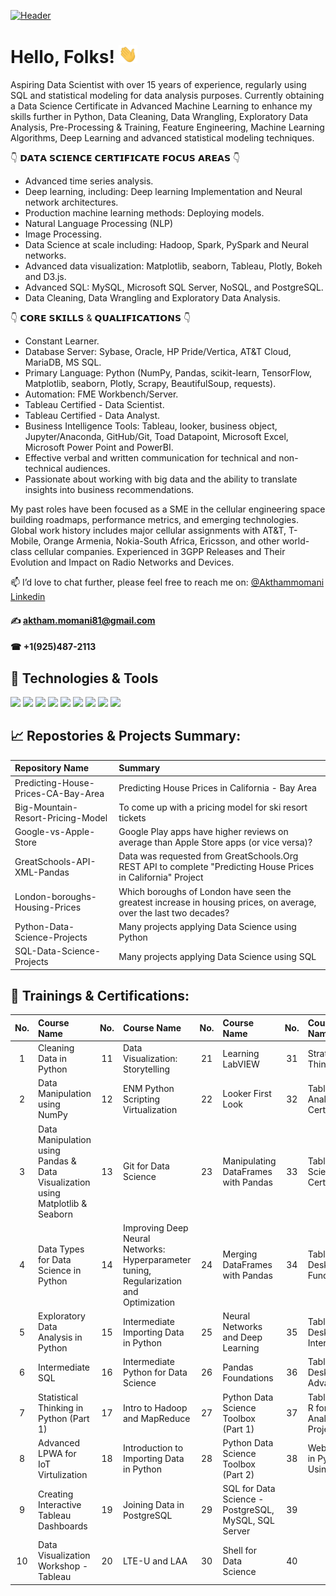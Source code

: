 
[![Header](https://user-images.githubusercontent.com/67468718/103374869-7cd35180-4a8d-11eb-8235-db9ad21d8f9b.JPG "Header")](https://linkedin.com/in/akthammomani/)

# Hello, Folks! <img src="https://raw.githubusercontent.com/akthammomani/akthammomani/master/wave.gif" width="30px">



Aspiring Data Scientist with over 15 years of experience, regularly using SQL and statistical modeling for data analysis purposes. Currently obtaining a Data Science Certificate in Advanced Machine Learning to enhance my skills further in Python, Data Cleaning, Data Wrangling, Exploratory Data Analysis, Pre-Processing & Training, Feature Engineering, Machine Learning Algorithms, Deep Learning and advanced statistical modeling techniques.

👇 𝗗𝗔𝗧𝗔 𝗦𝗖𝗜𝗘𝗡𝗖𝗘 𝗖𝗘𝗥𝗧𝗜𝗙𝗜𝗖𝗔𝗧𝗘 𝗙𝗢𝗖𝗨𝗦 𝗔𝗥𝗘𝗔𝗦 👇
  * Advanced time series analysis.
  * Deep learning, including: Deep learning Implementation and Neural network architectures.
  * Production machine learning methods: Deploying models.
  * Natural Language Processing (NLP)
  * Image Processing.
  * Data Science at scale including: Hadoop, Spark, PySpark and Neural networks.
  * Advanced data visualization: Matplotlib, seaborn, Tableau, Plotly, Bokeh and D3.js.
  * Advanced SQL: MySQL, Microsoft SQL Server, NoSQL, and PostgreSQL.
  * Data Cleaning, Data Wrangling and Exploratory Data Analysis.

👇 𝗖𝗢𝗥𝗘 𝗦𝗞𝗜𝗟𝗟𝗦 & 𝗤𝗨𝗔𝗟𝗜𝗙𝗜𝗖𝗔𝗧𝗜𝗢𝗡𝗦 👇
  * Constant Learner.
  * Database Server: Sybase, Oracle, HP Pride/Vertica, AT&T Cloud, MariaDB, MS SQL.
  * Primary Language: Python (NumPy, Pandas, scikit-learn, TensorFlow, Matplotlib, seaborn, Plotly, Scrapy, BeautifulSoup, requests).
  * Automation: FME Workbench/Server.
  * Tableau Certified - Data Scientist.
  * Tableau Certified - Data Analyst.
  * Business Intelligence Tools: Tableau, looker, business object, Jupyter/Anaconda, GitHub/Git, Toad Datapoint, Microsoft Excel, Microsoft Power Point and PowerBI.
  * Effective verbal and written communication for technical and non-technical audiences.
  * Passionate about working with big data and the ability to translate insights into business recommendations.

My past roles have been focused as a SME in the cellular engineering space building roadmaps, performance metrics, and emerging technologies. Global work history includes major cellular assignments with AT&T, T-Mobile, Orange Armenia, Nokia-South Africa, Ericsson, and other world-class cellular companies. Experienced in 3GPP Releases and Their Evolution and Impact on Radio Networks and Devices.


📫 I’d love to chat further, please feel free to reach me on: <a href="https://linkedin.com/in/akthammomani">@Akthammomani Linkedin</a> 
   #### ✍ aktham.momani81@gmail.com
   #### ☎ +1(925)487-2113

<!--
**akthammomani/akthammomani** is a ✨ _special_ ✨ repository because its `README.md` (this file) appears on your GitHub profile.

Here are some ideas to get you started:


- 🌱 I’m currently learning ...
- 👯 I’m looking to collaborate on ...
- 🤔 I’m looking for help with ...
- 💬 Ask me about ...
- 📫 How to reach me: ...
- 😄 Pronouns: ...
- ⚡ Fun fact: ...
-->

## 🔨 Technologies & Tools

![](https://img.shields.io/badge/Code-Python-informational?style=flat&logo=python&logoColor=white&color=2bbc8a)
![](https://img.shields.io/badge/Tools-PostgreSQL-informational?style=flat&logo=postgresql&logoColor=white&color=2bbc8a)
![](https://img.shields.io/badge/Tools-NoSQL-informational?style=flat&logo=nosql&logoColor=white&color=2bbc8a)
![](https://img.shields.io/badge/Tools-MySQL-informational?style=flat&logo=mysql&logoColor=white&color=2bbc8a)
![](https://img.shields.io/badge/Tools-MicrosoftSQLserver-informational?style=flat&logo=MicrosoftSQLserver&logoColor=white&color=2bbc8a)
![](https://img.shields.io/badge/Tools-Tableau-informational?style=flat&logo=tableau&logoColor=white&color=2bbc8a)
![](https://img.shields.io/badge/Tools-Jupyter-informational?style=flat&logo=jupyter&logoColor=white&color=2bbc8a)
![](https://img.shields.io/badge/OS-Linux-informational?style=flat&logo=linux&logoColor=white&color=2bbc8a)
![](https://img.shields.io/badge/Shell-Bash-informational?style=flat&logo=gnu-bash&logoColor=white&color=2bbc8a)

## 📈 Repostories & Projects Summary:

| Repository Name  | Summary |
| :--- |:--- | 
| Predicting-House-Prices-CA-Bay-Area | Predicting House Prices in California - Bay Area |
| Big-Mountain-Resort-Pricing-Model | To come up with a pricing model for ski resort tickets |
| Google-vs-Apple-Store |  Google Play apps have higher reviews on average than Apple Store apps (or vice versa)?|
|GreatSchools-API-XML-Pandas | Data was requested from GreatSchools.Org REST API to complete "Predicting House Prices in California" Project |
| London-boroughs-Housing-Prices | Which boroughs of London have seen the greatest increase in housing prices, on average, over the last two decades? |
| Python-Data-Science-Projects | Many projects applying Data Science using Python |
| SQL-Data-Science-Projects | Many projects applying Data Science using SQL |






## 🎯 Trainings & Certifications:


| No. | Course Name  |  No. | Course Name   |  No. | Course Name   |  No.| Course Name |
|:---: |:--- |:---: |:--- |:---: |:---|:---: |:--- |
| 1 | Cleaning Data in Python |11 | Data Visualization: Storytelling |21 | Learning LabVIEW |31 | Strategic Thinking |
| 2 | Data Manipulation using NumPy |12 | ENM Python Scripting Virtualization |22 | Looker First Look |32 | Tableau Analyst - Certified |
| 3 | Data Manipulation using Pandas & Data Visualization using Matplotlib & Seaborn |13 | Git for Data Science |23 | Manipulating DataFrames with Pandas |33 | Tableau Data Scientist - Certified |
| 4 | Data Types for Data Science in Python |14 | Improving Deep Neural Networks: Hyperparameter tuning, Regularization and Optimization |24 | Merging DataFrames with Pandas |34 | Tableau Desktop I: Fundamentals |
| 5 | Exploratory Data Analysis in Python | 15 | Intermediate Importing Data in Python |25 | Neural Networks and Deep Learning |35 | Tableau Desktop II: Intermediate |
| 6 | Intermediate SQL |16 | Intermediate Python for Data Science |26 | Pandas Foundations |36 | Tableau Desktop III: Advanced |
| 7 | Statistical Thinking in Python (Part 1) |17 | Intro to Hadoop and MapReduce |27 | Python Data Science Toolbox (Part 1) | 37 | Tableau and R for Analytics Projects |
| 8 | Advanced LPWA for IoT Virtulization |18 | Introduction to Importing Data in Python |28 | Python Data Science Toolbox (Part 2) |38 | Web Scraping in Python Using Scrapy |
| 9 | Creating Interactive Tableau Dashboards |19 | Joining Data in PostgreSQL |29 | SQL for Data Science - PostgreSQL, MySQL, SQL Server | 39 |      |
| 10 | Data Visualization Workshop - Tableau |20 | LTE-U and LAA |30 | Shell for Data Science |40 |      |









